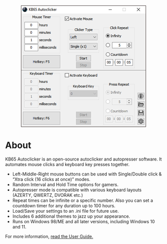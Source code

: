 <p align="center">
	<img width="auto" src="https://github.com/emirunlusoftware/KB65-Autoclicker/blob/main/KB65%20Autoclicker.png">
</p>

# About
KB65 Autoclicker is an open-source autoclicker and autopresser
software. It automates mouse clicks and keyboard key presses
together.

- Left-Middle-Right mouse buttons can be used with Single/Double click & “Xtra click (16 clicks at once)” modes.
- Random Interval and Hold Time options for gamers.
- Autopresser mode is compatible with various keyboard
layouts (AZERTY, QWERTZ, DVORAK etc.)
- Repeat times can be infinite or a specific number. Also you
can set a countdown timer for any duration up to 100
hours.
- Load/Save your settings to an .ini file for future use.
- Includes 6 additional themes to jazz up your appearance.
- Runs on Windows 98/ME and all later versions, including
Windows 10 and 11.

For more information, [read the User Guide.](https://raw.githubusercontent.com/emirunlusoftware/KB65-Autoclicker/ebe8a8de4738bb6487b4a7bdd643a8b6f77d24ec/KB65%20Autoclicker%20User%20Guide.pdf)

